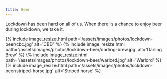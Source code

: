 ```yaml
---
title: Beer
---
```


Lockdown has been hard on all of us. When there is a chance to enjoy beer during lockdown, we take it.

<div>
{% include image_resize.html
    path='/assets/images/photos/lockdown-beer/cbc.jpg'
    alt='CBD'
%}
{% include image_resize.html
    path='/assets/images/photos/lockdown-beer/darling-brew.jpg'
    alt='Darling Brew'
%}
{% include image_resize.html
    path='/assets/images/photos/lockdown-beer/warlord.jpg'
    alt='Warlord'
%}
{% include image_resize.html
    path='/assets/images/photos/lockdown-beer/striped-horse.jpg'
    alt='Striped horse'
%}
</div>
